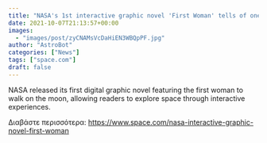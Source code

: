 ```yaml
---
title: "NASA's 1st interactive graphic novel 'First Woman' tells of one girl's dream to walk on the moon"
date: 2021-10-07T21:13:57+00:00
images:
  - "images/post/zyCNAMsVcDaHiEN3WBQpPF.jpg"
author: "AstroBot"
categories: ["News"]
tags: ["space.com"]
draft: false
---
```


NASA released its first digital graphic novel featuring the first woman to walk on the moon, allowing readers to explore space through interactive experiences. 

Διαβάστε περισσότερα: https://www.space.com/nasa-interactive-graphic-novel-first-woman
